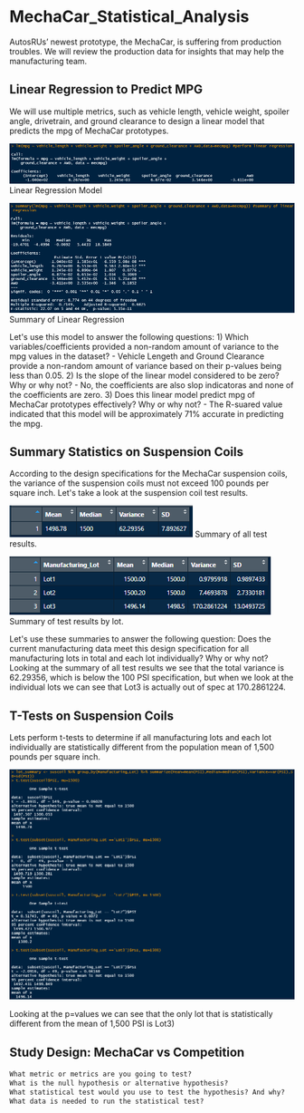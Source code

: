 # MechaCar_Statistical_Analysis
AutosRUs’ newest prototype, the MechaCar, is suffering from production troubles. We will review the production data for insights that may help the manufacturing team.
## Linear Regression to Predict MPG
We will use multiple metrics, such as vehicle length, vehicle weight, spoiler angle, drivetrain, and ground clearance to design a linear model that predicts the mpg of MechaCar prototypes. 

![Linear Regression Model](images/linear_regression_model.png)
Linear Regression Model

![Summary Linear Regression](images/summary_linear_regression.png)
Summary of Linear Regression

Let's use this model to answer the following questions:
    1) Which variables/coefficients provided a non-random amount of variance to the mpg values in the dataset?
       - Vehicle Lengeth and Ground Clearance provide a non-random amount of variance based on their p-values being less than 0.05.
    2) Is the slope of the linear model considered to be zero? Why or why not?
        - No, the coefficients are also slop indicatoras and none of the coefficients are zero.
    3) Does this linear model predict mpg of MechaCar prototypes effectively? Why or why not?
        - The R-suared value indicated that this model will be approximately 71% accurate in predicting the mpg.

## Summary Statistics on Suspension Coils
According to the design specifications for the MechaCar suspension coils, the variance of the suspension coils must not exceed 100 pounds per square inch. Let's take a look at the suspension coil test results.

![Total summary](images/total_summary.png)
Summary of all test results.

![Lot Summary](images/lot_summary.png)
Summary of test results by lot.

Let's use these summaries to answer the following question:
    Does the current manufacturing data meet this design specification for all manufacturing lots in total and each lot individually? Why or why not?
        Looking at the summary of all test results we see that the total variance is 62.29356, which is below the 100 PSI specification, but when we look at the individual lots we can see that Lot3 is actually out of spec at 170.2861224.

## T-Tests on Suspension Coils
Lets perform t-tests to determine if all manufacturing lots and each lot individually are statistically different from the population mean of 1,500 pounds per square inch.

![T-Tests](images/T-Tests.png)

Looking at the p=values we can see that the only lot that is statistically different from the mean of 1,500 PSI is Lot3)

## Study Design: MechaCar vs Competition


    What metric or metrics are you going to test?
    What is the null hypothesis or alternative hypothesis?
    What statistical test would you use to test the hypothesis? And why?
    What data is needed to run the statistical test?
